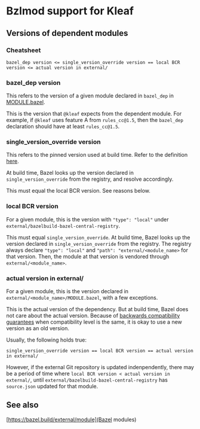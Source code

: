 # Bzlmod support for Kleaf


## Versions of dependent modules

### Cheatsheet

```text
bazel_dep version <= single_version_override version == local BCR version <= actual version in external/
```

### bazel\_dep version

This refers to the version of a given module declared in `bazel_dep` in [MODULE.bazel](MODULE.bazel).

This is the version that `@kleaf` expects from the dependent module. For
example, if `@kleaf` uses feature A from `rules_cc@1.5`, then the `bazel_dep`
declaration should have at least `rules_cc@1.5`.

### single\_version\_override version

This refers to the pinned version used at build time. Refer to the definition
[here](https://bazel.build/rules/lib/globals/module#single_version_override).

At build time, Bazel looks up the version declared in `single_version_override`
from the registry, and resolve accordingly.

This must equal the local BCR version. See reasons below.

### local BCR version

For a given module, this is the version with `"type": "local"` under
`external/bazelbuild-bazel-central-registry`.

This must equal `single_version_override`. At build time, Bazel looks up the
version declared in `single_version_override` from the registry. The registry
always declare `"type": "local"` and `"path": "external/<module_name>` for
that version. Then, the module at that version is vendored through
`external/<module_name>`.

### actual version in external/

For a given module, this is the version declared in
`external/<module_name>/MODULE.bazel`, with a few exceptions.

This is the actual version of the dependency. But at build time, Bazel does not
care about the actual version. Because of
[backwards compatibility guarantees](https://bazel.build/external/module#compatibility_level)
when compatibility level is the same, it is okay to use a new version as an
old version.

Usually, the following holds true:

```text
single_version_override version == local BCR version == actual version in external/
```

However, if the external Git repository is updated indenpendently, there may
be a period of time where `local BCR version < actual version in external/`,
until `external/bazelbuild-bazel-central-registry` has `source.json` updated
for that module.

## See also

[https://bazel.build/external/module](Bazel modules)
